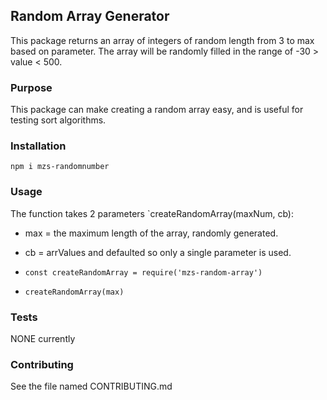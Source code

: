 ## Random Array Generator

This package returns an array of integers of random length from 3 to max based on parameter.
The array will be randomly filled in the range of -30 > value < 500.

### Purpose

This package can make creating a random array easy, and is useful for testing sort algorithms.

### Installation

`npm i mzs-randomnumber`

### Usage

The function takes 2 parameters `createRandomArray(maxNum, cb):

- max = the maximum length of the array, randomly generated.
- cb = arrValues and defaulted so only a single parameter is used.

- `const createRandomArray = require('mzs-random-array')`
- `createRandomArray(max)`

### Tests

NONE currently

### Contributing

See the file named CONTRIBUTING.md

